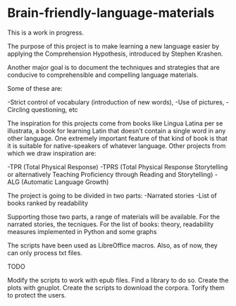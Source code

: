 # Brain-friendly-language-materials

This is a work in progress.

The purpose of this project is to make learning a new language easier by applying the Comprehension Hypothesis, introduced by Stephen Krashen. 

Another major goal is to document the techniques and strategies that are conducive to comprehensible and compelling language materials.

Some of these are:

-Strict control of vocabulary (introduction of new words),
-Use of pictures,
-Circling questioning, etc

The inspiration for this projects come from books like Lingua Latina per se illustrata, a book for learning Latin that doesn't contain a single word in any other language.
One extremely important feature of that kind of book is that it is suitable for native-speakers of whatever language.
Other projects from which we draw inspiration are:

-TPR (Total Physical Response)
-TPRS (Total Physical Response Storytelling or alternatively Teaching Proficiency through Reading and Storytelling)
-ALG (Automatic Language Growth)

The project is going to be divided in two parts:
-Narrated stories
-List of books ranked by readability

Supporting those two parts, a range of materials will be available.
For the narrated stories, the tecniques.
For the list of books: theory, readability measures implemented in Python and some graphs

The scripts have been used as LibreOffice macros. Also, as of now, they can only process txt files. 

TODO

Modify the scripts to work with epub files. Find a library to do so.
Create the plots with gnuplot.
Create the scripts to download the corpora.
       Torify them to protect the users.